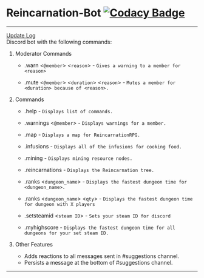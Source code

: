 # Reincarnation-Bot [![Codacy Badge](https://api.codacy.com/project/badge/Grade/96fe42df9a1a4057aecdc3f5e1ad3b52)](https://www.codacy.com/manual/alecfox8/Reincarnation-Bot?utm_source=github.com&amp;utm_medium=referral&amp;utm_content=Alec-Fox/Reincarnation-Bot&amp;utm_campaign=Badge_Grade)

------------
[Update Log](https://github.com/Alec-Fox/Reincarnation-Bot/blob/master/CHANGELOG.md)<br />
Discord bot with the following commands:<br />
1. Moderator Commands
      + .warn <`@member`> <`reason`> - `Gives a warning to a member for <reason>`
      
      + .mute <`@member`> <`duration`> <`reason`> - `Mutes a member for <duration> because of <reason>.`

1. Commands
      + .help - `Displays list of commands.`
      
      + .warnings <`@member`> - `Displays warnings for a member.`
      
      + .map - `Displays a map for ReincarnationRPG.`
      
      + .infusions - `Displays all of the infusions for cooking food.`
      
      + .mining - `Displays mining resource nodes.`
      
      + .reincarnations - `Displays the Reincarnation tree.`
      
      + .ranks <`dungeon_name`> - `Displays the fastest dungeon time for <dungeon_name>.`
      
      + .ranks <`dungeon_name`> <`qty`> - `Displays the fastest dungeon time for dungeon with X players`
      
      + .setsteamid <`steam ID`> - `Sets your steam ID for discord`
      
      + .myhighscore  - `Displays the fastest dungeon time for all dungeons for your set steam ID.`
      

      
1. Other Features
      + Adds reactions to all messages sent in #suggestions channel.
      + Persists a message at the bottom of #suggestions channel.

------------
